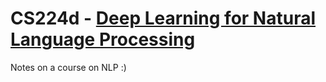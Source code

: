 # CS224d - [Deep Learning for Natural Language Processing](http://cs224d.stanford.edu/index.html)

Notes on a course on NLP :)